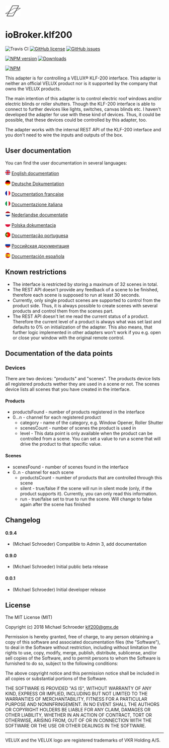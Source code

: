 ![Logo](admin/klf200.png)
# ioBroker.klf200

![Travis CI](https://travis-ci.org/MiSchroe/ioBroker.klf200.svg?branch=master)
[![GitHub license](https://img.shields.io/github/license/MiSchroe/ioBroker.klf200.svg)](https://github.com/MiSchroe/ioBroker.klf200/blob/master/LICENSE)
[![GitHub issues](https://img.shields.io/github/issues/MiSchroe/ioBroker.klf200.svg)](https://github.com/MiSchroe/ioBroker.klf200/issues)

[![NPM version](https://img.shields.io/npm/v/iobroker.klf200.svg)](https://www.npmjs.com/package/iobroker.klf200)
[![Downloads](https://img.shields.io/npm/dm/iobroker.klf200.svg)](https://www.npmjs.com/package/iobroker.klf200)

[![NPM](https://nodei.co/npm/iobroker.klf200.png?downloads=true)](https://nodei.co/npm/iobroker.klf200/)

This adapter is for controlling a VELUX® KLF-200 interface. This adapter is neither an official VELUX product nor is it supported by the company that owns the VELUX products.

The main intention of this adapter is to control electric roof windows and/or electric blinds or roller shutters. Though the KLF-200 interface is able to connect to further devices like lights, switches, canvas blinds etc. I haven't developed the adapter for use with these kind of devices. Thus, it could be possible, that these devices could be controlled by this adapter, too.

The adapter works with the internal REST API of the KLF-200 interface and you don't need to wire the inputs and outputs of the box.

## User documentation

You can find the user documentation in several languages:

![English flag](img/united-kingdom-flag-round-icon-16.png) [English documentation](docs/en/ReadMe.md)

![German flag](img/germany-flag-round-icon-16.png) [Deutsche Dokumentation](docs/de/ReadMe.md)

![France flag](img/france-flag-round-icon-16.png) [Documentation française](docs/fr/ReadMe.md)

![Italien flag](img/italy-flag-round-icon-16.png) [Documentazione italiana](docs/it/ReadMe.md)

![Netherlands flag](img/netherlands-flag-round-icon-16.png) [Nederlandse documentatie](docs/nl/ReadMe.md)

![Poland flag](img/poland-flag-round-icon-16.png) [Polska dokumentacja](docs/pl/ReadMe.md)

![Portuguese flag](img/portugal-flag-round-icon-16.png) [Documentação portuguesa](docs/pt/ReadMe.md)

![Russian flag](img/russia-flag-round-icon-16.png) [Российская документация](docs/ru/ReadMe.md)

![Spanish flag](img/spain-flag-round-icon-16.png) [Documentación española](docs/es/ReadMe.md)

## Known restrictions

* The interface is restricted by storing a maximum of 32 scenes in total. 
* The REST API doesn't provide any feedback of a scene to be finished, therefore each scene is supposed to run at least 30 seconds.
* Currently, only single product scenes are supported to control from the product side. Thus, it is always possible to create scenes with several products and control them from the scenes part.
* The REST API doesn't let me read the current status of a product. Therefore the current level of a product is always what was set last and defaults to 0% on initialization of the adapter. This also means, that further logic implemented in other adapters won't work if you e.g. open or close your window with the original remote control.

## Documentation of the data points

### Devices

There are two devices: "products" and "scenes". The products device lists all registered products wether they are used in a scene or not. The scenes device lists all scenes that you have created in the interface.

#### Products

* productsFound - number of products registered in the interface
* 0...n - channel for each registered product
    * category - name of the category, e.g. Window Opener, Roller Shutter
    * scenesCount - number of scenes the product is used in
    * level - This data point is only available when the product can be controlled from a scene.
              You can set a value to run a scene that will drive the product to that specific value.

#### Scenes

* scenesFound - number of scenes found in the interface
* 0..n - channel for each scene
    * productsCount - number of products that are controlled through this scene
    * silent - true/false if the scene will run in silent mode (only, if the product supports it).
               Currently, you can only read this information.
    * run - true/false set to true to run the scene. Will change to false again after the scene has finished
    
    

## Changelog

#### 0.9.4
* (Michael Schroeder) Compatible to Admin 3, add documentation

#### 0.9.0
* (Michael Schroeder) Initial public beta release

#### 0.0.1
* (Michael Schroeder) Initial developer release

## License
The MIT License (MIT)

Copyright (c) 2018 Michael Schroeder <klf200@gmx.de>

Permission is hereby granted, free of charge, to any person obtaining a copy
of this software and associated documentation files (the "Software"), to deal
in the Software without restriction, including without limitation the rights
to use, copy, modify, merge, publish, distribute, sublicense, and/or sell
copies of the Software, and to permit persons to whom the Software is
furnished to do so, subject to the following conditions:

The above copyright notice and this permission notice shall be included in
all copies or substantial portions of the Software.

THE SOFTWARE IS PROVIDED "AS IS", WITHOUT WARRANTY OF ANY KIND, EXPRESS OR
IMPLIED, INCLUDING BUT NOT LIMITED TO THE WARRANTIES OF MERCHANTABILITY,
FITNESS FOR A PARTICULAR PURPOSE AND NONINFRINGEMENT. IN NO EVENT SHALL THE
AUTHORS OR COPYRIGHT HOLDERS BE LIABLE FOR ANY CLAIM, DAMAGES OR OTHER
LIABILITY, WHETHER IN AN ACTION OF CONTRACT, TORT OR OTHERWISE, ARISING FROM,
OUT OF OR IN CONNECTION WITH THE SOFTWARE OR THE USE OR OTHER DEALINGS IN
THE SOFTWARE.

------------------------------------------------------------------------------

VELUX and the VELUX logo are registered trademarks of VKR Holding A/S.
